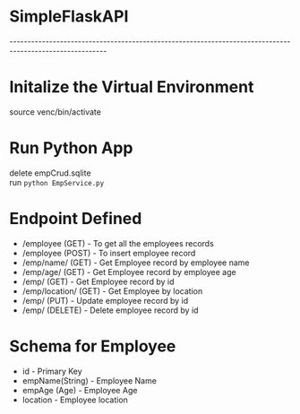 # SimpleFlaskAPI

---------------------------------------------------------------------------------------------------------<br>
# Initalize the Virtual Environment
source venc/bin/activate

# Run Python App 
delete empCrud.sqlite <br>
run `python EmpService.py`

# Endpoint Defined

- /employee (GET)  - To get all the employees records
- /employee (POST) - To insert employee record
- /emp/name/<empName> (GET) - Get Employee record by employee name
- /emp/age/<empAge> (GET) - Get Employee record by employee age
- /emp/<id> (GET) - Get Employee record by id
- /emp/location/<location> (GET) - Get Employee by location
- /emp/<id> (PUT) - Update employee record by id
- /emp/<id> (DELETE) - Delete employee record by id
  
# Schema for Employee
 - id - Primary Key
 - empName(String) - Employee Name
 - empAge (Age) - Employee Age
 - location - Employee location
 
